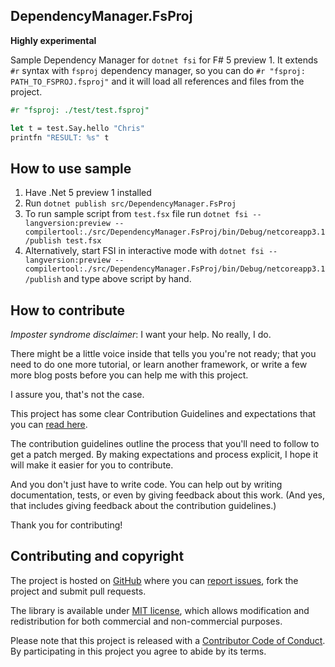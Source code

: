 ## DependencyManager.FsProj

**Highly experimental**

Sample Dependency Manager for `dotnet fsi` for F# 5 preview 1. It extends `#r` syntax with `fsproj` dependency manager, so you can do `#r "fsproj: PATH_TO_FSPROJ.fsproj"` and it will load all references and files from the project.

```fsharp
#r "fsproj: ./test/test.fsproj"

let t = test.Say.hello "Chris"
printfn "RESULT: %s" t
```

## How to use sample

1. Have .Net 5 preview 1 installed
2. Run `dotnet publish src/DependencyManager.FsProj`
3. To run sample script from `test.fsx` file run `dotnet fsi --langversion:preview --compilertool:./src/DependencyManager.FsProj/bin/Debug/netcoreapp3.1/publish test.fsx`
4. Alternatively, start FSI in interactive mode with `dotnet fsi --langversion:preview --compilertool:./src/DependencyManager.FsProj/bin/Debug/netcoreapp3.1/publish` and type above script by hand.

## How to contribute

*Imposter syndrome disclaimer*: I want your help. No really, I do.

There might be a little voice inside that tells you you're not ready; that you need to do one more tutorial, or learn another framework, or write a few more blog posts before you can help me with this project.

I assure you, that's not the case.

This project has some clear Contribution Guidelines and expectations that you can [read here](https://github.com/Krzysztof-Cieslak/DependencyManager.FsProj/blob/master/CONTRIBUTING.md).

The contribution guidelines outline the process that you'll need to follow to get a patch merged. By making expectations and process explicit, I hope it will make it easier for you to contribute.

And you don't just have to write code. You can help out by writing documentation, tests, or even by giving feedback about this work. (And yes, that includes giving feedback about the contribution guidelines.)

Thank you for contributing!


## Contributing and copyright

The project is hosted on [GitHub](https://github.com/Krzysztof-Cieslak/DependencyManager.FsProj) where you can [report issues](https://github.com/Krzysztof-Cieslak/DependencyManager.FsProj/issues), fork
the project and submit pull requests.

The library is available under [MIT license](https://github.com/Krzysztof-Cieslak/DependencyManager.FsProj/blob/master/LICENSE.md), which allows modification and redistribution for both commercial and non-commercial purposes.

Please note that this project is released with a [Contributor Code of Conduct](CODE_OF_CONDUCT.md). By participating in this project you agree to abide by its terms.
